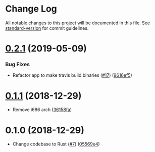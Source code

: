 # Change Log

All notable changes to this project will be documented in this file. See [standard-version](https://github.com/conventional-changelog/standard-version) for commit guidelines.

# [0.2.1](https://github.com/amaurymartiny/check_if_email_exists/compare/v0.2.0...v0.2.1) (2019-05-09)

### Bug Fixes

-   Refactor app to make travis build binaries ([#17](https://github.com/amaurymartiny/check_if_email_exists/issues/17)) ([9616ef5](https://github.com/amaurymartiny/check_if_email_exists/commit/9616ef5))

# [0.1.1](https://github.com/amaurymartiny/check_if_email_exists/compare/v0.1.0...v0.1.1) (2018-12-29)

-   Remove i686 arch ([36158fa](https://github.com/amaurymartiny/check_if_email_exists/commit/36158fa87415eaca143f281fc15244e8515ed579))

# 0.1.0 (2018-12-29)

-   Change codebase to Rust ([#7](https://github.com/amaurymartiny/check_if_email_exists/pull/7)) ([05569e4](https://github.com/amaurymartiny/check_if_email_exists/commit/05569e4900b4467fa6d7f03086343fac753fe4ad))
